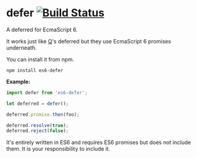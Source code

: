 # defer [![Build Status](https://travis-ci.org/mvader/defer.svg)](https://travis-ci.org/mvader/defer)
A deferred for EcmaScript 6.

It works just like [Q](https://github.com/kriskowal/q)'s deferred but they use EcmaScript 6 promises underneath.

You can install it from npm.
```
npm install es6-defer
```

**Example:**
```javascript
import defer from 'es6-defer';

let deferred = defer();

deferred.promise.then(foo);

deferred.resolve(true);
deferred.reject(false);
```

It's entirely written in ES6 and requires ES6 promises but does not include them. It is your responsibility to include it.

